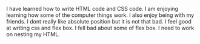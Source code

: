 I have learned how to write HTML code and CSS code. I am enjoying learning how some of the computer things work. I also enjoy being with my friends. I dont really like absolute position but it is not that bad. I feel good at writing css and flex box. I fell bad about some of flex box. I need to work on nesting my HTML.
